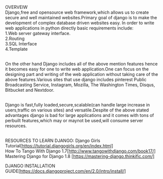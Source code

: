 OVERVEIW<br>
Django,free and opensource web framework,which allows us to create secure and well maintained websites.Primary goal of django is to make the development of complex database driven websites easy.
In order to write web applications in python directly basic requirements include:<br>
1.Web server gateway interface.<br>
2.Routing<br>
3.SQL Interface<br>
4.Template<br><br>

On the other hand Django includes all of the above mention features hence it becomes easy for one to write web application.One can focus on the designing part and writing of the web application without taking care of the above features.Various sites that use django includes pinterest Public Broadcasting Service, Instagram, Mozilla, The Washington Times, Disqus, Bitbucket and Nextdoor.<br><br>

Django is fast,fully loaded,secure,scalable(can handle large increase in users,traffic on various sites) and versatile.Despite of the above stated advantages django is bad for large applications and it comes with tons of perbuilt features,which may or maynot be used,will consume server resources.<br><br>

RESOURCES TO LEARN DJANGO:
Django Girls Tutorial[https://tutorial.djangogirls.org/en/index.html]<br>
How To Tango With Django 1.7[http://www.tangowithdjango.com/book17/]<br>
Mastering Django for Django 1.8 [https://mastering-django.thinkific.com/]<br>

DJANGO INSTALLATION GUIDE[https://docs.djangoproject.com/en/2.0/intro/install/]

